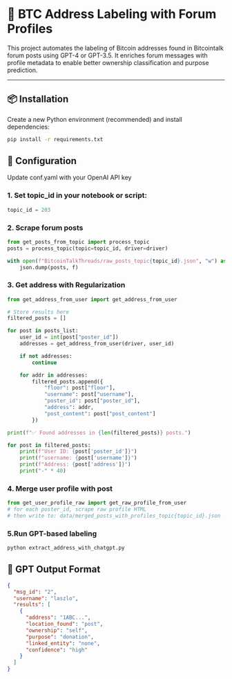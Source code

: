 # 🧠 BTC Address Labeling with Forum Profiles

This project automates the labeling of Bitcoin addresses found in Bitcointalk forum posts using GPT-4 or GPT-3.5. It enriches forum messages with profile metadata to enable better ownership classification and purpose prediction.

---

## 📦 Installation

Create a new Python environment (recommended) and install dependencies:

```bash
pip install -r requirements.txt
```
## 🔧 Configuration
Update conf.yaml with your OpenAI API key

### 1. Set topic_id in your notebook or script:
```python
topic_id = 203
```
### 2. Scrape forum posts
```python
from get_posts_from_topic import process_topic
posts = process_topic(topic=topic_id, driver=driver)

with open(f"BitcoinTalkThreads/raw_posts_topic{topic_id}.json", "w") as f:
    json.dump(posts, f)
```
### 3. Get address with Regularization
```python
from get_address_from_user import get_address_from_user

# Store results here
filtered_posts = []

for post in posts_list:
    user_id = int(post["poster_id"])
    addresses = get_address_from_user(driver, user_id)

    if not addresses:
        continue

    for addr in addresses:
        filtered_posts.append({
            "floor": post["floor"],
            "username": post["username"],
            "poster_id": post["poster_id"],
            "address": addr,
            "post_content": post["post_content"]
        })

print(f"✅ Found addresses in {len(filtered_posts)} posts.")

for post in filtered_posts:
    print(f"User ID: {post['poster_id']}")
    print(f"username: {post['username']}")
    print(f"Address: {post['address']}")
    print("-" * 40)
```
### 4. Merge user profile with post
```python
from get_user_profile_raw import get_raw_profile_from_user
# for each poster_id, scrape raw profile HTML
# then write to: data/merged_posts_with_profiles_topic{topic_id}.json
```

### 5.Run GPT-based labeling
```python
python extract_address_with_chatgpt.py
```

## 📄 GPT Output Format
```json
{
  "msg_id": "2",
  "username": "laszlo",
  "results": [
    {
      "address": "1ABC...",
      "location_found": "post",
      "ownership": "self",
      "purpose": "donation",
      "linked_entity": "none",
      "confidence": "high"
    }
  ]
}
```

